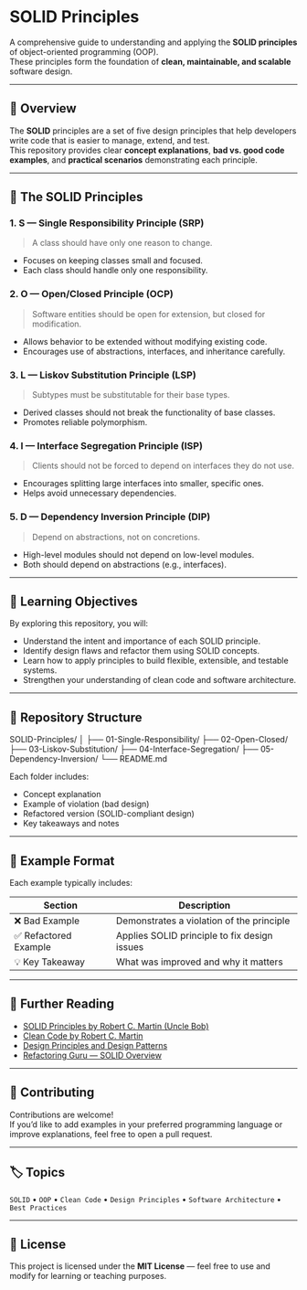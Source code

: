 # SOLID Principles

A comprehensive guide to understanding and applying the **SOLID principles** of object-oriented programming (OOP).  
These principles form the foundation of **clean, maintainable, and scalable** software design.

---

## 📘 Overview

The **SOLID** principles are a set of five design principles that help developers write code that is easier to manage, extend, and test.  
This repository provides clear **concept explanations**, **bad vs. good code examples**, and **practical scenarios** demonstrating each principle.

---

## 🧩 The SOLID Principles

### 1. **S — Single Responsibility Principle (SRP)**
> A class should have only one reason to change.

- Focuses on keeping classes small and focused.  
- Each class should handle only one responsibility.  

### 2. **O — Open/Closed Principle (OCP)**
> Software entities should be open for extension, but closed for modification.

- Allows behavior to be extended without modifying existing code.  
- Encourages use of abstractions, interfaces, and inheritance carefully.

### 3. **L — Liskov Substitution Principle (LSP)**
> Subtypes must be substitutable for their base types.

- Derived classes should not break the functionality of base classes.  
- Promotes reliable polymorphism.

### 4. **I — Interface Segregation Principle (ISP)**
> Clients should not be forced to depend on interfaces they do not use.

- Encourages splitting large interfaces into smaller, specific ones.  
- Helps avoid unnecessary dependencies.

### 5. **D — Dependency Inversion Principle (DIP)**
> Depend on abstractions, not on concretions.

- High-level modules should not depend on low-level modules.  
- Both should depend on abstractions (e.g., interfaces).

---

## 🧠 Learning Objectives

By exploring this repository, you will:

- Understand the intent and importance of each SOLID principle.  
- Identify design flaws and refactor them using SOLID concepts.  
- Learn how to apply principles to build flexible, extensible, and testable systems.  
- Strengthen your understanding of clean code and software architecture.

---

## 📂 Repository Structure

SOLID-Principles/
│
├── 01-Single-Responsibility/
├── 02-Open-Closed/
├── 03-Liskov-Substitution/
├── 04-Interface-Segregation/
├── 05-Dependency-Inversion/
└── README.md


Each folder includes:
- Concept explanation  
- Example of violation (bad design)  
- Refactored version (SOLID-compliant design)  
- Key takeaways and notes  

---

## 🧩 Example Format

Each example typically includes:

| Section | Description |
|----------|--------------|
| ❌ Bad Example | Demonstrates a violation of the principle |
| ✅ Refactored Example | Applies SOLID principle to fix design issues |
| 💡 Key Takeaway | What was improved and why it matters |

---

## 🧭 Further Reading

- [SOLID Principles by Robert C. Martin (Uncle Bob)](https://en.wikipedia.org/wiki/SOLID)
- [Clean Code by Robert C. Martin](https://www.goodreads.com/book/show/3735293-clean-code)
- [Design Principles and Design Patterns](https://blog.cleancoder.com/)
- [Refactoring Guru — SOLID Overview](https://refactoring.guru/design-patterns/solid)

---

## 💬 Contributing

Contributions are welcome!  
If you’d like to add examples in your preferred programming language or improve explanations, feel free to open a pull request.

---

## 🏷️ Topics

`SOLID` • `OOP` • `Clean Code` • `Design Principles` • `Software Architecture` • `Best Practices`

---

## 📜 License

This project is licensed under the **MIT License** — feel free to use and modify for learning or teaching purposes.
